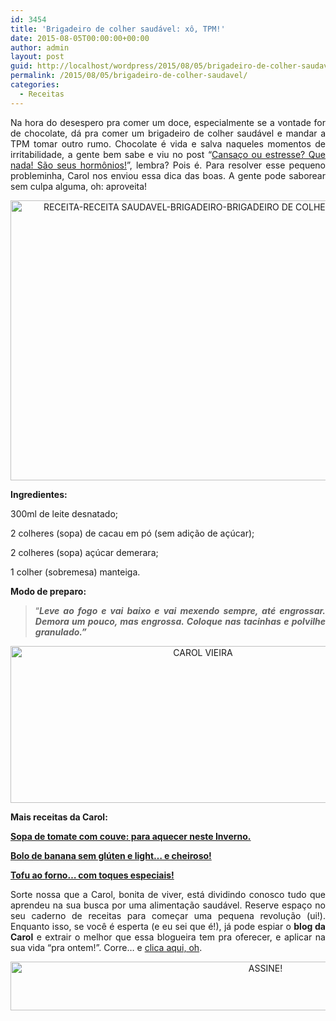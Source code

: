 ```yaml
---
id: 3454
title: 'Brigadeiro de colher saudável: xô, TPM!'
date: 2015-08-05T00:00:00+00:00
author: admin
layout: post
guid: http://localhost/wordpress/2015/08/05/brigadeiro-de-colher-saudavel/
permalink: /2015/08/05/brigadeiro-de-colher-saudavel/
categories:
  - Receitas
---
```

<p align="justify">
  Na hora do desespero pra comer um doce, especialmente se a vontade for de chocolate, dá pra comer um brigadeiro de colher saudável e mandar a TPM tomar outro rumo. Chocolate é vida e salva naqueles momentos de irritabilidade, a gente bem sabe e viu no post “<a href="http://www.trololodemulher.com.br/2015/01/12/cansaco-estresse-hormonios/" target="_blank">Cansaço ou estresse? Que nada! São seus hormônios!</a>”, lembra? Pois é. Para resolver esse pequeno probleminha, Carol nos enviou essa dica das boas. A gente pode saborear sem culpa alguma, oh: aproveita!
</p>

<p align="center">
  <a href="http://www.trololodemulher.com.br/blog/wp-content/uploads/2015/07/RECEITA-RECEITA-SAUDAVEL-BRIGADEIRO-BRIGADEIRO-DE-COLHER-BRIGADEIRO-DE-COLHER-SAUDAVEL.jpg"><img class="alignnone size-full wp-image-11209" src="http://www.trololodemulher.com.br/blog/wp-content/uploads/2015/07/RECEITA-RECEITA-SAUDAVEL-BRIGADEIRO-BRIGADEIRO-DE-COLHER-BRIGADEIRO-DE-COLHER-SAUDAVEL.jpg" alt="RECEITA-RECEITA SAUDAVEL-BRIGADEIRO-BRIGADEIRO DE COLHER-BRIGADEIRO DE COLHER SAUDAVEL" width="800" height="448" /></a>
</p>

<p align="justify">
  <strong>Ingredientes:</strong>
</p>

<p align="justify">
  300ml de leite desnatado;
</p>

<p align="justify">
  2 colheres (sopa) de cacau em pó (sem adição de açúcar);
</p>

<p align="justify">
  2 colheres (sopa) açúcar demerara;
</p>

<p align="justify">
  1 colher (sobremesa) manteiga.
</p>

<p align="justify">
  <strong>Modo de preparo:</strong>
</p>

> <p align="justify">
>   “<strong><em>Leve ao fogo e vai baixo e vai mexendo sempre, até engrossar. Demora um pouco, mas engrossa. Coloque nas tacinhas e polvilhe granulado.”</em></strong>
> </p>

<p align="center">
  <a href="http://www.trololodemulher.com.br/blog/wp-content/uploads/2014/07/CAROL-VIEIRA.png"><img class="alignnone size-full wp-image-10204" src="http://www.trololodemulher.com.br/blog/wp-content/uploads/2014/07/CAROL-VIEIRA.png" alt="CAROL VIEIRA" width="600" height="251" /></a>
</p>

<p align="justify">
  <strong>Mais receitas da Carol:</strong>
</p>

<p align="justify">
  <a href="http://www.trololodemulher.com.br/2015/07/22/sopa-de-tomate/" target="_blank"><strong>Sopa de tomate com couve: para aquecer neste Inverno.</strong></a>
</p>

<p align="justify">
  <a href="http://www.trololodemulher.com.br/2015/07/08/bolo-de-banana/" target="_blank"><strong>Bolo de banana sem glúten e light… e cheiroso!</strong></a>
</p>

<p align="justify">
  <a href="http://www.trololodemulher.com.br/2015/06/17/tofu-ao-forno/" target="_blank"><strong>Tofu ao forno… com toques especiais!</strong></a>
</p>

<p align="justify">
  Sorte nossa que a Carol, bonita de viver, está dividindo conosco tudo que aprendeu na sua busca por uma alimentação saudável. Reserve espaço no seu caderno de receitas para começar uma pequena revolução (ui!). Enquanto isso, se você é esperta (e eu sei que é!), já pode espiar o <strong>blog da Carol</strong> e extrair o melhor que essa blogueira tem pra oferecer, e aplicar na sua vida “pra ontem!”. Corre… e <a href="http://mundocarolvieira.blogspot.com.br/" target="_blank">clica aqui, oh</a>.
</p>

<p align="center">
  <a href="http://feedburner.google.com/fb/a/mailverify?uri=blogBichaFemea&loc=en_US" target="_blank"><img class="alignnone size-full wp-image-10439" src="http://www.trololodemulher.com.br/blog/wp-content/uploads/2014/09/ASSINE.png" alt="ASSINE!" width="800" height="78" /></a>
</p>

<p align="justify">